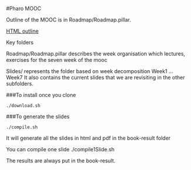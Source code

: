 #Pharo MOOC

Outline of the MOOC is in Roadmap/Roadmap.pillar.

[HTML outline](https://ci.inria.fr/pharo-contribution/job/PharoMooc/lastSuccessfulBuild/artifact/book-result/Roadmap/Roadmap.html)


Key folders

Roadmap/Roadmap.pillar describes the week organisation
	which lectures, exercises for the seven week of the mooc

Slides/ represents the folder based on week decomposition
	Week1
	...
	Week7
It also contains the current slides that we are revisiting in the other subfolders. 


###To install once you clone

	./download.sh

###To generate the slides

	./compile.sh

It will generate all the slides in html and pdf in the book-result folder

You can compile one slide
	./compile1Slide.sh

The results are always put in the book-result. 

